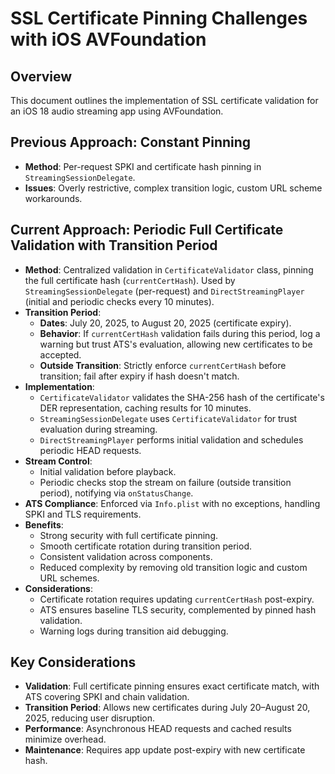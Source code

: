 # SSL Certificate Pinning Challenges with iOS AVFoundation

## Overview
This document outlines the implementation of SSL certificate validation for an iOS 18 audio streaming app using AVFoundation.

## Previous Approach: Constant Pinning
- **Method**: Per-request SPKI and certificate hash pinning in `StreamingSessionDelegate`.
- **Issues**: Overly restrictive, complex transition logic, custom URL scheme workarounds.

## Current Approach: Periodic Full Certificate Validation with Transition Period
- **Method**: Centralized validation in `CertificateValidator` class, pinning the full certificate hash (`currentCertHash`). Used by `StreamingSessionDelegate` (per-request) and `DirectStreamingPlayer` (initial and periodic checks every 10 minutes).
- **Transition Period**:
  - **Dates**: July 20, 2025, to August 20, 2025 (certificate expiry).
  - **Behavior**: If `currentCertHash` validation fails during this period, log a warning but trust ATS's evaluation, allowing new certificates to be accepted.
  - **Outside Transition**: Strictly enforce `currentCertHash` before transition; fail after expiry if hash doesn't match.
- **Implementation**:
  - `CertificateValidator` validates the SHA-256 hash of the certificate's DER representation, caching results for 10 minutes.
  - `StreamingSessionDelegate` uses `CertificateValidator` for trust evaluation during streaming.
  - `DirectStreamingPlayer` performs initial validation and schedules periodic HEAD requests.
- **Stream Control**:
  - Initial validation before playback.
  - Periodic checks stop the stream on failure (outside transition period), notifying via `onStatusChange`.
- **ATS Compliance**: Enforced via `Info.plist` with no exceptions, handling SPKI and TLS requirements.
- **Benefits**:
  - Strong security with full certificate pinning.
  - Smooth certificate rotation during transition period.
  - Consistent validation across components.
  - Reduced complexity by removing old transition logic and custom URL schemes.
- **Considerations**:
  - Certificate rotation requires updating `currentCertHash` post-expiry.
  - ATS ensures baseline TLS security, complemented by pinned hash validation.
  - Warning logs during transition aid debugging.

## Key Considerations
- **Validation**: Full certificate pinning ensures exact certificate match, with ATS covering SPKI and chain validation.
- **Transition Period**: Allows new certificates during July 20–August 20, 2025, reducing user disruption.
- **Performance**: Asynchronous HEAD requests and cached results minimize overhead.
- **Maintenance**: Requires app update post-expiry with new certificate hash.

